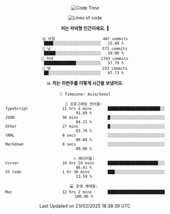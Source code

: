 <div align='center'>
 
<!--START_SECTION:waka-->
![Code Time](http://img.shields.io/badge/Code%20Time-4%2C159%20hrs%2052%20mins-blue)

![Lines of code](https://img.shields.io/badge/%EC%A0%80%EB%8A%94%20%EC%97%AC%ED%83%9C%EA%B9%8C%EC%A7%80%20-1.6%20million%20%EC%A4%84%EC%9D%98%20%EC%BD%94%EB%93%9C%EB%A5%BC%20%EC%9E%91%EC%84%B1%ED%96%88%EC%96%B4%EC%9A%94.-blue)

**저는 저녁형 인간이에요. 🦉** 

```text
🌞 아침                     467 commits         ████░░░░░░░░░░░░░░░░░░░░░   15.48 % 
🌆 낮　                     573 commits         █████░░░░░░░░░░░░░░░░░░░░   19.00 % 
🌃 저녁                     1743 commits        ██████████████░░░░░░░░░░░   57.79 % 
🌙 밤　                     233 commits         ██░░░░░░░░░░░░░░░░░░░░░░░   07.73 % 
```


📊 **저는 이번주를 이렇게 시간을 보냈어요.** 

```text
🕑︎ Timezone: Asia/Seoul

💬 프로그래밍 언어들: 
TypeScript               11 hrs 4 mins       ███████████████████████░░   91.89 % 
JSON                     30 mins             █░░░░░░░░░░░░░░░░░░░░░░░░   04.21 % 
Other                    27 mins             █░░░░░░░░░░░░░░░░░░░░░░░░   03.76 % 
YAML                     0 secs              ░░░░░░░░░░░░░░░░░░░░░░░░░   00.08 % 
Markdown                 0 secs              ░░░░░░░░░░░░░░░░░░░░░░░░░   00.06 % 

🔥 에디터들: 
Cursor                   10 hrs 24 mins      ██████████████████████░░░   86.41 % 
VS Code                  1 hr 38 mins        ███░░░░░░░░░░░░░░░░░░░░░░   13.59 % 

💻 운영 체제들: 
Mac                      12 hrs 2 mins       █████████████████████████   100.00 % 
```


 Last Updated on 23/02/2025 18:38:39 UTC
<!--END_SECTION:waka-->
 </div>
<!---
Emewjin/Emewjin is a ✨ special ✨ repository because its `README.md` (this file) appears on your GitHub profile.
You can click the Preview link to take a look at your changes.
--->

